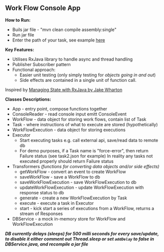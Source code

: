 ## Work Flow Console App

__How to Run:__  
* Buils jar file - "mvn clean compile assembly:single"  
* Run jar file  
* Enter the path of your task, see example [here](https://github.com/werdnakof/WorkFlowApp/blob/master/tasks/task2.json)

__Key Features:__
* Utilises RxJava library to handle async and thread handling
* Publisher Subscriber pattern
* Functional approach:
	* Easier unit testing (only simply testing for _objects going in and out_)
	* Side effects are contained in a single unit of function call.

Inspired by [Managing State with RxJava by Jake Wharton](https://www.youtube.com/watch?v=0IKHxjkgop4)

__Classes Descriptions:__
* App - entry point, compose functions together
* ConsoleReader - read console input emitt ConsoleEvent 
* WorkFlow - data object for storing work flows, contain list of Task
* Task - where instructions of what to execute are stored (hypothetically)
* WorkFlowExecution - data object for storing executions
* Executor 
	* Start executing tasks e.g. call external api, save/read data to remote db  
	* For demo purposes, if a Task name is "force-error", then return Failure status (see task2.json for example) In reality any tasks not executed properly should return Failure status
* Transformers _(functions for converting data objects and/or side effects)_
	* getWorkFlow - convert an event to create WorkFlow
	* saveWorkFlow - save a WorkFlow to db
	* saveWorkFlowExecution - save WorkFlowExecution to db
	* updateWorkFlowExecution - update WorkFlowExecution with response status to db
	* generate - create a new WorkFlowExecution by Task
	* execute - execute a task in Executor
	* start - kick start a series of executions from a WorkFlow, returns a stream of Responses
* DBService - a mock in-memory store for WorkFlow and WorkFlowExecution

*__DB currently delays (sleeps) for 500 milli seconds for every save/update, to disable it either comment out Thread.sleep or set `addDelay` to false in DBService.java, and recompile a jar file__*
<!--stackedit_data:
eyJoaXN0b3J5IjpbNDQyODQ2NDc2LC00NTM3MDAzNTAsLTE1OD
AzNzA3NjksMTQzNjMzNjQ0M119
-->